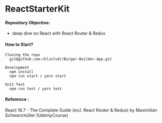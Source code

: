 # ReactStarterKit

#### Repository Objective:

- deep dive on React with React Router & Redux

#### How to Start?

```
Cloning the repo
  git@github.com:chlzslvdr/Burger-Builder-App.git

Development
  npm install
  npm run start / yarn start

Unit Test
  npm run test / yarn test
```



#### Reference :

React 16.7 - The Complete Guide (incl. React Router & Redux) by Maximilian Schwarzmüller (UdemyCourse)
